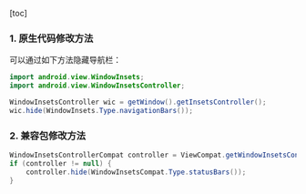 [toc]

### 1. 原生代码修改方法

可以通过如下方法隐藏导航栏：

```java
import android.view.WindowInsets;
import android.view.WindowInsetsController;

WindowInsetsController wic = getWindow().getInsetsController();
wic.hide(WindowInsets.Type.navigationBars());
```

### 2. 兼容包修改方法

```java
WindowInsetsControllerCompat controller = ViewCompat.getWindowInsetsController(getWindow());
if (controller != null) {
    controller.hide(WindowInsetsCompat.Type.statusBars());
}
```

